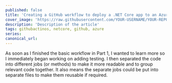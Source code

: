 ```yaml
---
published: false
title: 'Creating a GitHub workflow to deploy a .NET Core app to an Azure App Service - Part 2: Adding Testing'
cover_image: 'https://raw.githubusercontent.com/YOUR-USERNAME/YOUR-REPO/master/blog-posts/NAME-OF-YOUR-BLOG-POST/assets/your-asset.png'
description: 'Description of the article'
tags: githubactinos, netcore, github, azure
series:
canonical_url:
---
```


As soon as I finished the basic workflow in Part 1, I wanted to learn more so I immediately began working on adding testing. I then separated the code into different jobs (or methods) to make it more readable and to group relevant code together. It also means the separate jobs could be put into separate files to make them reusable if required.
